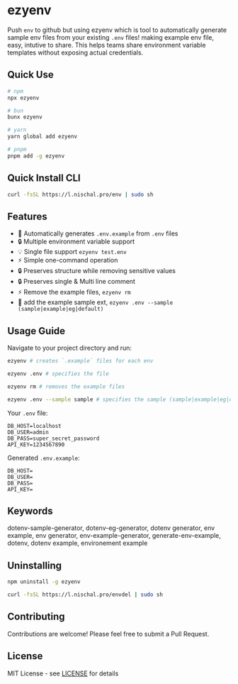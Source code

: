 # ezyenv

Push `env` to github but using ezyenv which is tool to automatically generate sample env files from your existing `.env` files! making example env file, easy, intutive to share. This helps teams share environment variable templates without exposing actual credentials.

## Quick Use

```sh
# npm
npx ezyenv

# bun
bunx ezyenv

# yarn
yarn global add ezyenv

# pnpm
pnpm add -g ezyenv

```

## Quick Install CLI

```sh
curl -fsSL https://l.nischal.pro/env | sudo sh
```

## Features

- 🚀 Automatically generates `.env.example` from `.env` files
- 🔒 Multiple environment variable support
- 💡 Single file support `ezyenv test.env`
- ⚡️ Simple one-command operation
- 🔒 Preserves structure while removing sensitive values
- 🔒 Preserves single & Multi line comment
- ⚡️ Remove the example files, `ezyenv rm`
- 🚀 add the example sample ext, `ezyenv .env --sample (sample|example|eg|default)`

## Usage Guide

Navigate to your project directory and run:

```sh
ezyenv # creates `.example` files for each env

ezyenv .env # specifies the file

ezyenv rm # removes the example files

ezyenv .env --sample sample # specifies the sample (sample|example|eg|default)

```

Your `.env` file:

```env
DB_HOST=localhost
DB_USER=admin
DB_PASS=super_secret_password
API_KEY=1234567890
```

Generated `.env.example`:

```env
DB_HOST=
DB_USER=
DB_PASS=
API_KEY=
```

## Keywords

dotenv-sample-generator, dotenv-eg-generator, dotenv generator, env example, env generator, env-example-generator, generate-env-example, dotenv, dotenv example, environement example


## Uninstalling 

```sh
npm uninstall -g ezyenv 

curl -fsSL https://l.nischal.pro/envdel | sudo sh
```

## Contributing

Contributions are welcome! Please feel free to submit a Pull Request.

## License

MIT License - see [LICENSE](LICENSE) for details
